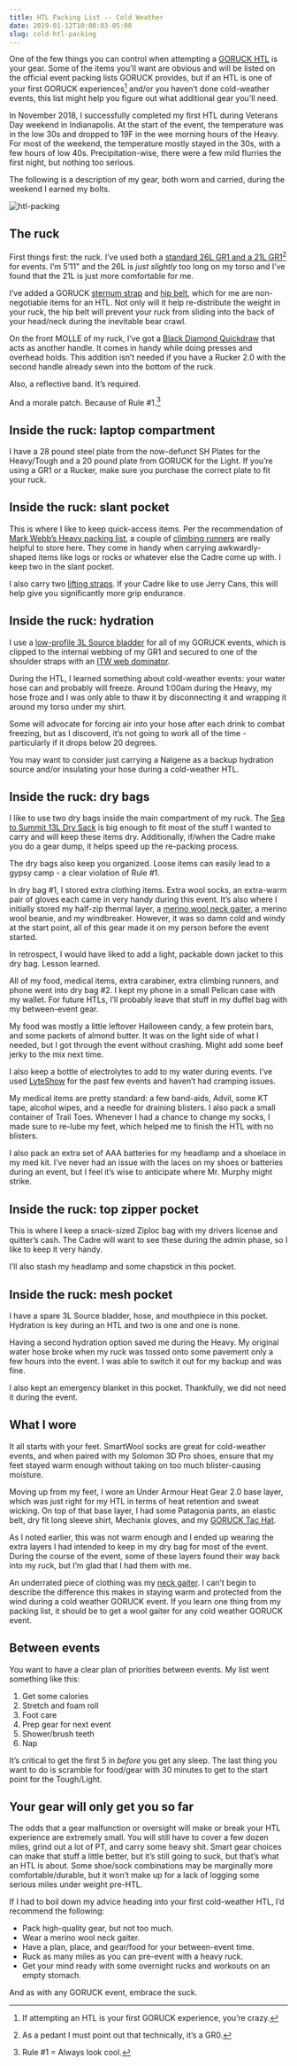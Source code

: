 ```yaml
---
title: HTL Packing List -- Cold Weather
date: 2019-01-12T10:08:03-05:00
slug: cold-htl-packing
---
```


One of the few things you can control when attempting a [GORUCK HTL](https://www.goruck.com/htl/) is your gear. Some of the items you’ll want are obvious and will be listed on the official event packing lists GORUCK provides, but if an HTL is one of your first GORUCK experiences[^1] and/or you haven’t done cold-weather events, this list might help you figure out what additional gear you'll need. 

In November 2018, I successfully completed my first HTL during Veterans Day weekend in Indianapolis. At the start of the event, the temperature was in the low 30s and dropped to 19F in the wee morning hours of the Heavy. For most of the weekend, the temperature mostly stayed in the 30s, with a few hours of low 40s. Precipitation-wise, there were a few mild flurries the first night, but nothing too serious. 

The following is a description of my gear, both worn and carried, during the weekend I earned my bolts. 

![htl-packing](/files/2018-htl-gear.jpg)

## The ruck

First things first: the ruck. I’ve used both a [standard 26L GR1 and a 21L GR1](https://www.goruck.com/rucksacks/shop-all-rucksacks/)[^2] for events. I’m 5’11" and the 26L is *just slightly* too long on my torso and I’ve found that the 21L is just more comfortable for me. 

I’ve added a GORUCK [sternum strap](https://www.goruck.com/molle-sternum-strap/) and [hip belt](https://www.goruck.com/padded-hip-belt/), which for me are non-negotiable items for an HTL. Not only will it help re-distribute the weight in your ruck, the hip belt will prevent your ruck from sliding into the back of your head/neck during the inevitable bear crawl. 

On the front MOLLE of my ruck, I’ve got a [Black Diamond Quickdraw](https://www.amazon.com/gp/product/B004M3DXX2/ref=ppx_yo_dt_b_asin_title_o08__o00_s00?ie=UTF8&psc=1) that acts as another handle. It comes in handy while doing presses and overhead holds. This addition isn’t needed if you have a Rucker 2.0 with the second handle already sewn into the bottom of the ruck.

Also, a reflective band. It’s required. 

And a morale patch. Because of Rule #1.[^3] 

## Inside the ruck: laptop compartment

I have a 28 pound steel plate from the now-defunct SH Plates for the Heavy/Tough and a 20 pound plate from GORUCK for the Light. If you’re using a GR1 or a Rucker, make sure you purchase the correct plate to fit your ruck.

## Inside the ruck: slant pocket

This is where I like to keep quick-access items. Per the recommendation of [Mark Webb’s Heavy packing list](https://overld.me/2014/04/10/packing-for-a-goruck-heavy/), a couple of [climbing runners](https://www.amazon.com/Black-Diamond-10mm-Dynex-Runner/dp/B019NULFMY/ref=sr_1_4?ie=UTF8&qid=1547303760&sr=8-4&keywords=120cm%2Bclimbing%2Brunner&th=1&psc=1) are really helpful to store here. They come in handy when carrying awkwardly-shaped items like logs or rocks or whatever else the Cadre come up with. I keep two in the slant pocket.

I also carry two [lifting straps](https://www.amazon.com/gp/product/B0011861UI/ref=ppx_yo_dt_b_asin_title_o02__o00_s00?ie=UTF8&psc=1). If your Cadre like to use Jerry Cans, this will help give you significantly more grip endurance. 

## Inside the ruck: hydration

I use a [low-profile 3L Source bladder](https://www.amazon.com/gp/product/B008S9DYLC/ref=ppx_yo_dt_b_asin_title_o01__o00_s00?ie=UTF8&psc=1) for all of my GORUCK events, which is clipped to the internal webbing of my GR1 and secured to one of the shoulder straps with an [ITW web dominator](https://www.goruck.com/molle-bladder-hose-retainer/). 

During the HTL, I learned something about cold-weather events: your water hose can and probably will freeze. Around 1:00am during the Heavy, my hose froze and I was only able to thaw it by disconnecting it and wrapping it around my torso under my shirt.

Some will advocate for forcing air into your hose after each drink to combat freezing, but as I discoverd, it’s not going to work all of the time - particularly if it drops below 20 degrees.

You may want to consider just carrying a Nalgene as a backup hydration source and/or insulating your hose during a cold-weather HTL. 


## Inside the ruck: dry bags

I like to use two dry bags inside the main compartment of my ruck. The [Sea to Summit 13L Dry Sack](https://www.amazon.com/gp/product/B001Q3KKGY/ref=ppx_yo_dt_b_asin_title_o01__o00_s01?ie=UTF8&psc=1) is big enough to fit most of the stuff I wanted to carry and will keep these items dry. Additionally, if/when the Cadre make you do a gear dump, it helps speed up the re-packing process. 

The dry bags also keep you organized. Loose items can easily lead to a gypsy camp - a clear violation of Rule #1. 

In dry bag #1, I stored extra clothing items. Extra wool socks, an extra-warm pair of gloves each came in very handy during this event. It’s also where I initially stored my half-zip thermal layer, a [merino wool neck gaiter](https://buffusa.com/buff-products/neckwarmers/heavyweight-merino-wool-neckwarmer/black/110963), a merino wool beanie, and my windbreaker. However, it was so damn cold and windy at the start point, all of this gear made it on my person before the event started. 

In retrospect, I would have liked to add a light, packable down jacket to this dry bag. Lesson learned.

All of my food, medical items, extra carabiner, extra climbing runners, and phone went into dry bag #2. I kept my phone in a small Pelican case with my wallet. For future HTLs, I’ll probably leave that stuff in my duffel bag with my between-event gear. 

My food was mostly a little leftover Halloween candy, a few protein bars, and some packets of almond butter. It was on the light side of what I needed, but I got through the event without crashing. Might add some beef jerky to the mix next time.

I also keep a bottle of electrolytes to add to my water during events. I’ve used [LyteShow](https://www.amazon.com/gp/product/B00EISFBYA/ref=oh_aui_search_asin_title?ie=UTF8&th=1) for the past few events and haven’t had cramping issues. 

My medical items are pretty standard: a few band-aids, Advil, some KT tape, alcohol wipes, and a needle for draining blisters. I also pack a small container of Trail Toes. Whenever I had a chance to change my socks, I made sure to re-lube my feet, which helped me to finish the HTL with no blisters. 

I also pack an extra set of AAA batteries for my headlamp and a shoelace in my med kit. I’ve never had an issue with the laces on my shoes or batteries during an event, but I feel it’s wise to anticipate where Mr. Murphy might strike. 

## Inside the ruck: top zipper pocket

This is where I keep a snack-sized Ziploc bag with my drivers license and quitter’s cash. The Cadre will want to see these during the admin phase, so I like to keep it very handy. 

I’ll also stash my headlamp and some chapstick in this pocket.

## Inside the ruck: mesh pocket

I have a spare 3L Source bladder, hose, and mouthpiece in this pocket. Hydration is key during an HTL and two is one and one is none. 

Having a second hydration option saved me during the Heavy. My original water hose broke when my ruck was tossed onto some pavement only a few hours into the event. I was able to switch it out for my backup and was fine. 

I also kept an emergency blanket in this pocket. Thankfully, we did not need it during the event. 

## What I wore

It all starts with your feet. SmartWool socks are great for cold-weather events, and when paired with my Solomon 3D Pro shoes, ensure that my feet stayed warm enough without taking on too much blister-causing moisture. 

Moving up from my feet, I wore an Under Armour Heat Gear 2.0 base layer, which was just right for my HTL in terms of heat retention and sweat wicking. On top of that base layer, I had some Patagonia pants, an elastic belt, dry fit long sleeve shirt, Mechanix gloves, and my [GORUCK Tac Hat](https://www.goruck.com/tac-hat-mesh/). 

As I noted earlier, this was not warm enough and I ended up wearing the extra layers I had intended to keep in my dry bag for most of the event. During the course of the event, some of these layers found their way back into my ruck, but I’m glad that I had them with me.

An underrated piece of clothing was my [neck gaiter](https://buffusa.com/buff-products/neckwarmers/heavyweight-merino-wool-neckwarmer/black/110963). I can’t begin to describe the difference this makes in staying warm and protected from the wind during a cold weather GORUCK event. If you learn one thing from my packing list, it should be to get a wool gaiter for any cold weather GORUCK event. 

## Between events

You want to have a clear plan of priorities between events. My list went something like this: 

1. Get some calories
2. Stretch and foam roll
3. Foot care
4. Prep gear for next event
5. Shower/brush teeth 
6. Nap

It’s critical to get the first 5 in *before* you get any sleep. The last thing you want to do is scramble for food/gear with 30 minutes to get to the start point for the Tough/Light.

## Your gear will only get you so far

The odds that a gear malfunction or oversight will make or break your HTL experience are extremely small. You will still have to cover a few dozen miles, grind out a lot of PT, and carry some heavy shit. Smart gear choices can make that stuff a little better, but it’s still going to suck, but that’s what an HTL is about. Some shoe/sock combinations may be marginally more comfortable/durable, but it won’t make up for a lack of logging some serious miles under weight pre-HTL.

If I had to boil down my advice heading into your first cold-weather HTL, I’d recommend the following:

- Pack high-quality gear, but not too much.
- Wear a merino wool neck gaiter.
- Have a plan, place, and gear/food for your between-event time.
- Ruck as many miles as you can pre-event with a heavy ruck.
- Get your mind ready with some overnight rucks and workouts on an empty stomach.

And as with any GORUCK event, embrace the suck.

[^1]: If attempting an HTL is your first GORUCK experience, you’re crazy.

[^2]: As a pedant I must point out that technically, it’s a GR0.

[^3]: Rule #1 = Always look cool.